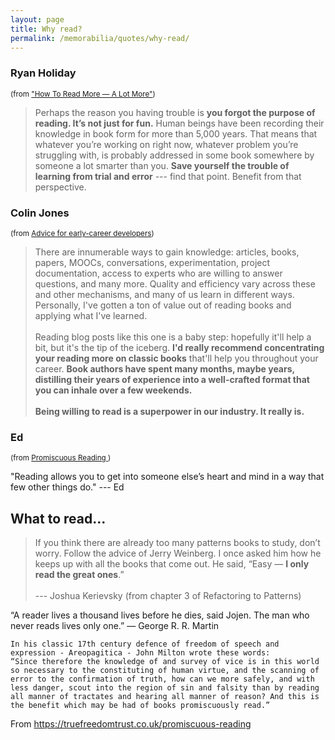 ```yaml
---
layout: page
title: Why read?
permalink: /memorabilia/quotes/why-read/
---
```



### Ryan Holiday 
<small>(from ["How To Read More — A Lot More"](https://ryanholiday.net/how-to-read-more-a-lot-more/))</small>

> Perhaps the reason you having trouble is **you forgot the purpose of reading. It’s not just for fun.** Human beings have been recording their knowledge in book form for more than 5,000 years. That means that whatever you’re working on right now, whatever problem you’re struggling with, is probably addressed in some book somewhere by someone a lot smarter than you. **Save yourself the trouble of learning from trial and error** --- find that point. Benefit from that perspective.



### Colin Jones 
<small>(from [Advice for early-career developers](https://8thlight.com/blog/colin-jones/2017/10/24/advice-for-early-career-developers.html))</small>

> There are innumerable ways to gain knowledge: articles, books, papers, MOOCs, conversations, experimentation, project documentation, access to experts who are willing to answer questions, and many more. Quality and efficiency vary across these and other mechanisms, and many of us learn in different ways. Personally, I've gotten a ton of value out of reading books and applying what I've learned.
<br /><br />
Reading blog posts like this one is a baby step: hopefully it'll help a bit, but it's the tip of the iceberg. **I'd really recommend concentrating your reading more on classic books** that'll help you throughout your career. **Book authors have spent many months, maybe years, distilling their years of experience into a well-crafted format that you can inhale over a few weekends.**
<br /><br />
**Being willing to read is a superpower in our industry. It really is.**


### Ed
<small>(from [Promiscuous Reading
](https://truefreedomtrust.co.uk/promiscuous-reading))</small>

"Reading allows you to get into someone else’s heart and mind in a way that few other things do." --- Ed


## What to read...

> If you think there are already too many patterns books to study, don’t worry. Follow the advice of Jerry Weinberg. I once asked him how he keeps up with all the books that come out. He said, “Easy — **I only read the great ones**.”
<br /><br />
> --- Joshua Kerievsky (from chapter 3 of Refactoring to Patterns)




“A reader lives a thousand lives before he dies, said Jojen. The man who never reads lives only one.”
— George R. R. Martin




	In his classic 17th century defence of freedom of speech and expression - Areopagitica - John Milton wrote these words:
	“Since therefore the knowledge of and survey of vice is in this world so necessary to the constituting of human virtue, and the scanning of error to the confirmation of truth, how can we more safely, and with less danger, scout into the region of sin and falsity than by reading all manner of tractates and hearing all manner of reason? And this is the benefit which may be had of books promiscuously read.”
	
From <https://truefreedomtrust.co.uk/promiscuous-reading> 